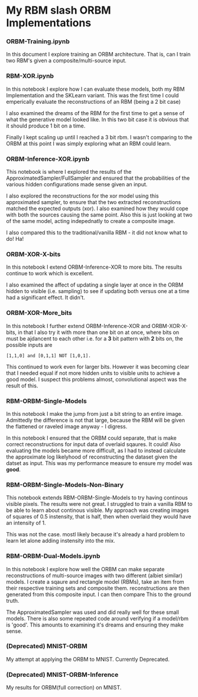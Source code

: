 # My RBM slash ORBM Implementations

### ORBM-Training.ipynb ###

In this document I explore training an ORBM architecture. That is, can I train two
RBM's given a composite/multi-source input.

### RBM-XOR.ipynb ###

In this notebook I explore how I can evaluate these models, both my RBM Implementation and the SKLearn variant.
This was the first time I could emperically evaluate the reconstructions of an RBM (being a 2 bit case)

I also examined the dreams of the RBM for the first time to get a sense of what the generative model looked like.
In this two bit case it is obvious that it should produce 1 bit on a time.

Finally I kept scaling up until I reached a 3 bit rbm. I wasn't comparing to the ORBM at this point I was simply
exploring what an RBM could learn.

### ORBM-Inference-XOR.ipynb ###

This notebook is where I explored the results of the ApproximatedSampler/FullSampler and ensured that the probabilities
of the various hidden configurations made sense given an input.

I also explored the reconstructions for the xor model using this approximated sampler, to ensure that the two extracted
reconstructions matched the expected outputs (xor). I also examined how they would cope with both the sources causing the
same point. Also this is just looking at two of the same model, acting indepednatly to create a composite image.

I also compared this to the traditional/vanilla RBM - it did not know what to do! Ha!

### ORBM-XOR-X-bits ###

In this notebook I extend ORBM-Inference-XOR to more bits. The results continue to work which is excellent.

I also examined the affect of updating a single layer at once in the ORBM hidden to visible (i.e. sampling) to see
if updating both versus one at a time had a significant effect. It didn't.

### ORBM-XOR-More_bits ###

In this notebook I further extend ORBM-Inference-XOR and ORBM-XOR-X-bits, in that I also try it with more than one bit
on at once, where bits on must be ajdancent to each other i.e. for a **3** bit pattern with **2** bits on, the possible
inputs are
```
[1,1,0] and [0,1,1] NOT [1,0,1].
```

This continued to work even for larger bits. However it was becoming clear that I needed equal if not more hidden units
to visible units to achieve a good model. I suspect this problems almost, convolutional aspect was the result of this.

### RBM-ORBM-Single-Models ###

In this notebook I make the jump from just a bit string to an entire image. Admittedly the difference is not that large,
because the RBM will be given the flattened or raveled image anyway - I digress.

In this notebook I ensured that the ORBM could separate, that is make correct reconstructions for input data of overlaid
sqaures. It could! Also evaluating the models became more difficult, as I had to instead calculate the approximate log
likelyhood of reconstructing the dataset given the datset as input. This was my performance measure to ensure my model was
**good**.

### RBM-ORBM-Single-Models-Non-Binary ###

This notebook extends RBM-ORBM-Single-Models to try having continous visible pixels. The results were not great. I struggled
to train a vanilla RBM to be able to learn about continous visible. My approach was creating images of squares of 0.5 instensity,
that is half, then when overlaid they would have an intensity of 1.

This was not the case. mostl likely because it's already a hard problem to learn let alone adding instensity into the mix.

### RBM-ORBM-Dual-Models.ipynb ###

In this notebook I explore how well the ORBM can make separate reconstructions of
multi-source images with two different (albiet similar) models. I create a sqaure and
rectangle model (RBMs), take an item from their respective training sets and composite
them. reconstructions are then generated from this composite input. I can then compare This
to the ground truth.

The ApproximatedSampler was used and did really well for these small models. There is also
some repeated code around verifying if a model/rbm is 'good'. This amounts to examining it's
dreams and ensuring they make sense.


### (Deprecated) MNIST-ORBM ###

My attempt at applying the ORBM to MNIST. Currently Deprecated.

### (Deprecated) MNIST-ORBM-Inference ###

My results for ORBM(full correction) on MNIST.
